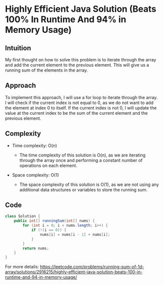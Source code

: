 # Highly Efficient Java Solution (Beats 100% In Runtime And 94% in Memory Usage)

## Intuition

My first thought on how to solve this problem is to iterate through the array and add the current element to the previous element. This will give us a running sum of the elements in the array.

## Approach

To implement this approach, I will use a for loop to iterate through the array. I will check if the current index is not equal to 0, as we do not want to add the element at index 0 to itself. If the current index is not 0, I will update the value at the current index to be the sum of the current element and the previous element.

## Complexity

- Time complexity: O(n)
  - The time complexity of this solution is O(n), as we are iterating through the array once and performing a constant number of operations on each element.

- Space complexity: O(1)
  - The space complexity of this solution is O(1), as we are not using any additional data structures or variables to store the running sum.

## Code

```java
class Solution {
    public int[] runningSum(int[] nums) {
        for (int i = 0; i < nums.length; i++) {
            if (!(i == 0)) {
                nums[i] = nums[i - 1] + nums[i];
            }
        }
        return nums;
    }
}
```

For more details: <https://leetcode.com/problems/running-sum-of-1d-array/solutions/2916215/highly-efficient-java-solution-beats-100-in-runtime-and-94-in-memory-usage/>
